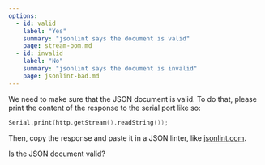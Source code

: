 ```yaml
---
options:
  - id: valid
    label: "Yes"
    summary: "jsonlint says the document is valid"
    page: stream-bom.md
  - id: invalid
    label: "No"
    summary: "jsonlint says the document is invalid"
    page: jsonlint-bad.md
---
```


We need to make sure that the JSON document is valid.
To do that, please print the content of the response to the serial port like so:

```c++
Serial.print(http.getStream().readString());
```

Then, copy the response and paste it in a JSON linter, like [jsonlint.com](https://jsonlint.com/).

Is the JSON document valid?